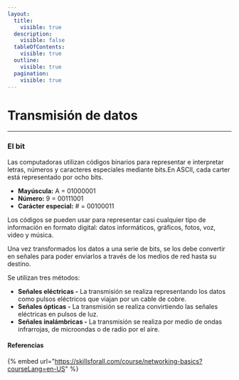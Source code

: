 ```yaml
---
layout:
  title:
    visible: true
  description:
    visible: false
  tableOfContents:
    visible: true
  outline:
    visible: true
  pagination:
    visible: true
---
```


# Transmisión de datos

***

### El bit

Las computadoras utilizan códigos binarios para representar e interpretar letras, números y caracteres especiales mediante bits.En ASCII, cada carter está representado por ocho bits.

* **Mayúscula:** A = 01000001
* **Número:** 9 = 00111001
* **Carácter especial:** # = 00100011

Los códigos se pueden usar para representar casi cualquier tipo de información en formato digital: datos informáticos, gráficos, fotos, voz, video y música.

Una vez transformados los datos a una serie de bits, se los debe convertir en señales para poder enviarlos a través de los medios de red hasta su destino.

Se utilizan tres métodos:

* **Señales eléctricas -** La transmisión se realiza representando los datos como pulsos eléctricos que viajan por un cable de cobre.
* **Señales ópticas -** La transmisión se realiza convirtiendo las señales eléctricas en pulsos de luz.
* **Señales inalámbricas -** La transmisión se realiza por medio de ondas infrarrojas, de microondas o de radio por el aire.

#### Referencias

{% embed url="https://skillsforall.com/course/networking-basics?courseLang=en-US" %}


